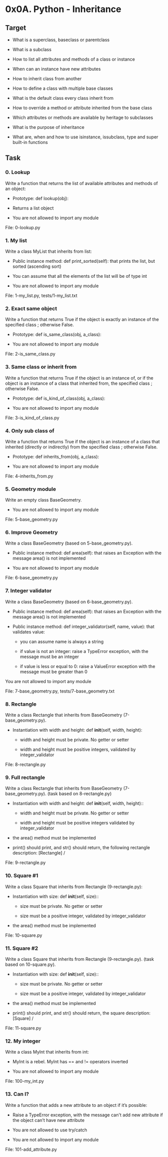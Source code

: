 # 0x0A. Python - Inheritance

## Target

- What is a superclass, baseclass or parentclass

- What is a subclass

- How to list all attributes and methods of a class or instance

- When can an instance have new attributes

- How to inherit class from another

- How to define a class with multiple base classes

- What is the default class every class inherit from

- How to override a method or attribute inherited from the base class

- Which attributes or methods are available by heritage to subclasses

- What is the purpose of inheritance

- What are, when and how to use isinstance, issubclass, type and super built-in functions

## Task

### 0. Lookup

Write a function that returns the list of available attributes and methods of an object:

 - Prototype: def lookup(obj):

 - Returns a list object

 - You are not allowed to import any module

File: 0-lookup.py

### 1. My list

Write a class MyList that inherits from list:

 - Public instance method: def print_sorted(self): that prints the list, but sorted (ascending sort)

 - You can assume that all the elements of the list will be of type int

 - You are not allowed to import any module

File: 1-my_list.py, tests/1-my_list.txt

### 2. Exact same object

Write a function that returns True if the object is exactly an instance of the specified class ; otherwise False.

 - Prototype: def is_same_class(obj, a_class):

 - You are not allowed to import any module

File: 2-is_same_class.py

### 3. Same class or inherit from

Write a function that returns True if the object is an instance of, or if the object is an instance of a class that inherited from, the specified class ; otherwise False.

 - Prototype: def is_kind_of_class(obj, a_class):

 - You are not allowed to import any module

File: 3-is_kind_of_class.py

### 4. Only sub class of

Write a function that returns True if the object is an instance of a class that inherited (directly or indirectly) from the specified class ; otherwise False.

 - Prototype: def inherits_from(obj, a_class):

 - You are not allowed to import any module

File: 4-inherits_from.py

### 5. Geometry module

Write an empty class BaseGeometry.

 - You are not allowed to import any module

File: 5-base_geometry.py

### 6. Improve Geometry

Write a class BaseGeometry (based on 5-base_geometry.py).

 - Public instance method: def area(self): that raises an Exception with the message area() is not implemented

 - You are not allowed to import any module

File: 6-base_geometry.py

### 7. Integer validator

Write a class BaseGeometry (based on 6-base_geometry.py).

 - Public instance method: def area(self): that raises an Exception with the message area() is not implemented

 - Public instance method: def integer_validator(self, name, value): that validates value:

   - you can assume name is always a string

   - if value is not an integer: raise a TypeError exception, with the message <name> must be an integer

   - if value is less or equal to 0: raise a ValueError exception with the message <name> must be greater than 0

You are not allowed to import any module

File: 7-base_geometry.py, tests/7-base_geometry.txt

### 8. Rectangle

Write a class Rectangle that inherits from BaseGeometry (7-base_geometry.py).

 - Instantiation with width and height: def __init__(self, width, height):

   - width and height must be private. No getter or setter

   - width and height must be positive integers, validated by integer_validator

File: 8-rectangle.py

### 9. Full rectangle

Write a class Rectangle that inherits from BaseGeometry (7-base_geometry.py). (task based on 8-rectangle.py)

 - Instantiation with width and height: def __init__(self, width, height)::

   - width and height must be private. No getter or setter

   - width and height must be positive integers validated by integer_validator

 - the area() method must be implemented

 - print() should print, and str() should return, the following rectangle description: [Rectangle] <width>/<height>

File: 9-rectangle.py

### 10. Square #1

Write a class Square that inherits from Rectangle (9-rectangle.py):

 - Instantiation with size: def __init__(self, size)::

   - size must be private. No getter or setter

   - size must be a positive integer, validated by integer_validator

 - the area() method must be implemented

File: 10-square.py

### 11. Square #2

Write a class Square that inherits from Rectangle (9-rectangle.py). (task based on 10-square.py).

 - Instantiation with size: def __init__(self, size)::

   - size must be private. No getter or setter

   - size must be a positive integer, validated by integer_validator

 - the area() method must be implemented

 - print() should print, and str() should return, the square description: [Square] <width>/<height>

File: 11-square.py

### 12. My integer

Write a class MyInt that inherits from int:

 - MyInt is a rebel. MyInt has == and != operators inverted

 - You are not allowed to import any module

File: 100-my_int.py

### 13. Can I?

Write a function that adds a new attribute to an object if it’s possible:

 - Raise a TypeError exception, with the message can't add new attribute if the object can’t have new attribute

 - You are not allowed to use try/catch

 - You are not allowed to import any module

File: 101-add_attribute.py
